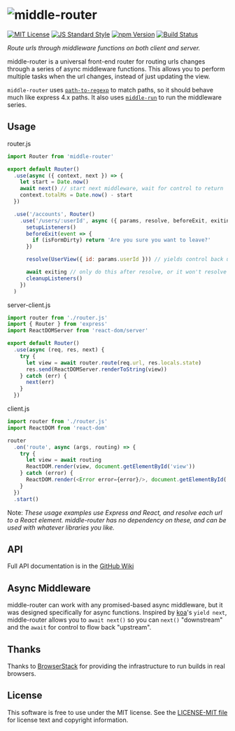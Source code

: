 # ![middle-router][logo]

[![MIT License][license-image]][LICENSE]
[![JS Standard Style][style-image]][style]
[![npm Version][npm-image]][npm]
[![Build Status][build-image]][build]

_Route urls through middleware functions on both client and server._

middle-router is a universal front-end router for routing urls changes through a series of async middleware functions. This allows you to perform multiple tasks when the url changes, instead of just updating the view.

`middle-router` uses [`path-to-regexp`][path-to-regexp] to match paths, so it should behave much like express 4.x paths.
It also uses [`middle-run`][middle-run] to run the middleware series.


Usage
-----

router.js
```js
import Router from 'middle-router'

export default Router()
  .use(async ({ context, next }) => {
    let start = Date.now()
    await next() // start next middleware, wait for control to return
    context.totalMs = Date.now() - start
  })

  .use('/accounts', Router()
    .use('/users/:userId', async ({ params, resolve, beforeExit, exiting }) => {
      setupListeners()
      beforeExit(event => {
        if (isFormDirty) return 'Are you sure you want to leave?'
      })

      resolve(UserView({ id: params.userId })) // yields control back upstream

      await exiting // only do this after resolve, or it won't resolve until next url change!!
      cleanupListeners()
    })
  )
```

server-client.js
```js
import router from './router.js'
import { Router } from 'express'
import ReactDOMServer from 'react-dom/server'

export default Router()
  .use(async (req, res, next) {
    try {
      let view = await router.route(req.url, res.locals.state)
      res.send(ReactDOMServer.renderToString(view))
    } catch (err) {
      next(err)
    }
  })
```

client.js
```js
import router from './router.js'
import ReactDOM from 'react-dom'

router
  .on('route', async (args, routing) => {
    try {
      let view = await routing
      ReactDOM.render(view, document.getElementById('view'))
    } catch (error) {
      ReactDOM.render(<Error error={error}/>, document.getElementById('view'))
    }
  })
  .start()
```

Note: _These usage examples use Express and React, and resolve each url to a React element. middle-router has no dependency on these, and can be used with whatever libraries you like._


API
---

Full API documentation is in the [GitHub Wiki][wiki]


Async Middleware
----------------

middle-router can work with any promised-based async middleware, but it was designed specifically for async functions. Inspired by [koa][koa]'s `yield next`, middle-router allows you to `await next()` so you can `next()` "downstream" and the `await` for control to flow back "upstream".


Thanks
------

Thanks to [BrowserStack](https://www.browserstack.com/) for providing the infrastructure to run builds in real browsers.


License
-------

This software is free to use under the MIT license. See the [LICENSE-MIT file][LICENSE] for license text and copyright information.


[logo]: https://cdn.rawgit.com/thetalecrafter/middle-router/f15320d/logo.svg
[npm]: https://www.npmjs.org/package/middle-router
[npm-image]: https://img.shields.io/npm/v/middle-router.svg
[build]: https://travis-ci.org/thetalecrafter/middle-router
[build-image]: https://img.shields.io/travis/thetalecrafter/middle-router.svg
[style]: https://github.com/feross/standard
[style-image]: https://img.shields.io/badge/code%20style-standard-brightgreen.svg
[license-image]: https://img.shields.io/npm/l/middle-router.svg
[path-to-regexp]: https://github.com/pillarjs/path-to-regexp
[middle-run]: https://github.com/thetalecrafter/middle-run
[wiki]: https://github.com/thetalecrafter/middle-router/wiki/api
[koa]: http://koajs.com
[LICENSE]: https://github.com/thetalecrafter/middle-router/blob/master/LICENSE-MIT
